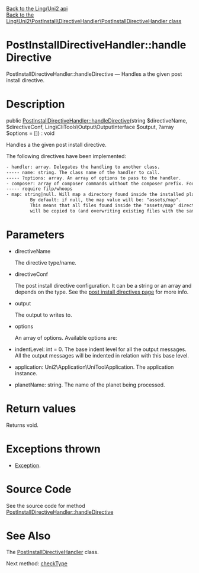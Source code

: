 [Back to the Ling/Uni2 api](https://github.com/lingtalfi/Uni2/blob/master/doc/api/Ling/Uni2.md)<br>
[Back to the Ling\Uni2\PostInstall\DirectiveHandler\PostInstallDirectiveHandler class](https://github.com/lingtalfi/Uni2/blob/master/doc/api/Ling/Uni2/PostInstall/DirectiveHandler/PostInstallDirectiveHandler.md)


PostInstallDirectiveHandler::handleDirective
================



PostInstallDirectiveHandler::handleDirective — Handles a the given post install directive.




Description
================


public [PostInstallDirectiveHandler::handleDirective](https://github.com/lingtalfi/Uni2/blob/master/doc/api/Ling/Uni2/PostInstall/DirectiveHandler/PostInstallDirectiveHandler/handleDirective.md)(string $directiveName, $directiveConf, Ling\CliTools\Output\OutputInterface $output, ?array $options = []) : void




Handles a the given post install directive.


The following directives have been implemented:

```txt
- handler: array. Delegates the handling to another class.
----- name: string. The class name of the handler to call.
----- ?options: array. An array of options to pass to the handler.
- composer: array of composer commands without the composer prefix. For instance:
----- require filp/whoops
- map: string|null. Will map a directory found inside the installed planet to the application root directory.
         By default: if null, the map value will be: "assets/map".
         This means that all files found inside the "assets/map" directory at the root of the installed planet
         will be copied to (and overwriting existing files with the same names) the application root directory.


```




Parameters
================


- directiveName

    The directive type/name.

- directiveConf

    The post install directive configuration.
It can be a string or an array and depends on the type.
See the [post install directives page](https://github.com/lingtalfi/Uni2/blob/master/README.md#dependenciesbyml) for more info.

- output

    The output to writes to.

- options

    An array of options.
Available options are:
- indentLevel: int = 0. The base indent level for all the output messages.
         All the output messages will be indented in relation with this base level.
- application: Uni2\Application\UniToolApplication. The application instance.
- planetName: string. The name of the planet being processed.


Return values
================

Returns void.


Exceptions thrown
================

- [Exception](http://php.net/manual/en/class.exception.php).&nbsp;







Source Code
===========
See the source code for method [PostInstallDirectiveHandler::handleDirective](https://github.com/lingtalfi/Uni2/blob/master/PostInstall/DirectiveHandler/PostInstallDirectiveHandler.php#L66-L159)


See Also
================

The [PostInstallDirectiveHandler](https://github.com/lingtalfi/Uni2/blob/master/doc/api/Ling/Uni2/PostInstall/DirectiveHandler/PostInstallDirectiveHandler.md) class.

Next method: [checkType](https://github.com/lingtalfi/Uni2/blob/master/doc/api/Ling/Uni2/PostInstall/DirectiveHandler/PostInstallDirectiveHandler/checkType.md)<br>

